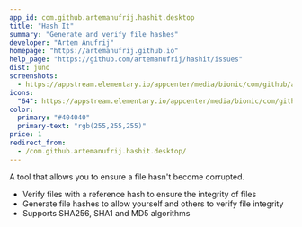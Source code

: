 ```yaml
---
app_id: com.github.artemanufrij.hashit.desktop
title: "Hash It"
summary: "Generate and verify file hashes"
developer: "Artem Anufrij"
homepage: "https://artemanufrij.github.io"
help_page: "https://github.com/artemanufrij/hashit/issues"
dist: juno
screenshots:
  - https://appstream.elementary.io/appcenter/media/bionic/com/github/artemanufrij.hashit.desktop/469951222712EA11F39D11E7E3441779/screenshots/image-1_orig.png
icons:
  "64": https://appstream.elementary.io/appcenter/media/bionic/com/github/artemanufrij.hashit.desktop/469951222712EA11F39D11E7E3441779/icons/64x64/com.github.artemanufrij.hashit_com.github.artemanufrij.hashit.png
color:
  primary: "#404040"
  primary-text: "rgb(255,255,255)"
price: 1
redirect_from:
  - /com.github.artemanufrij.hashit.desktop/
---
```


<p>A tool that allows you to ensure a file hasn&apos;t become corrupted.</p>
<ul>
  <li>Verify files with a reference hash to ensure the integrity of files</li>
  <li>Generate file hashes to allow yourself and others to verify file integrity</li>
  <li>Supports SHA256, SHA1 and MD5 algorithms</li>
</ul>